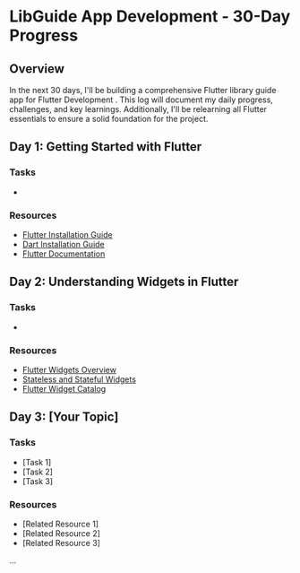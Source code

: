 



# LibGuide App Development - 30-Day Progress

## Overview
In the next 30 days, I'll be building a comprehensive Flutter library guide app for Flutter Development . This log will document my daily progress, challenges, and key learnings. Additionally, I'll be relearning all Flutter essentials to ensure a solid foundation for the project.



## Day 1: Getting Started with Flutter

### Tasks
- 

### Resources
- [Flutter Installation Guide](https://flutter.dev/docs/get-started/install)
- [Dart Installation Guide](https://dart.dev/get-dart)
- [Flutter Documentation](https://flutter.dev/docs)

## Day 2: Understanding Widgets in Flutter

### Tasks
- 

### Resources
- [Flutter Widgets Overview](https://flutter.dev/docs/development/ui/widgets)
- [Stateless and Stateful Widgets](https://flutter.dev/docs/development/ui/interactive#state)
- [Flutter Widget Catalog](https://flutter.dev/docs/development/ui/widgets)

## Day 3: [Your Topic]

### Tasks
- [Task 1]
- [Task 2]
- [Task 3]

### Resources
- [Related Resource 1]
- [Related Resource 2]
- [Related Resource 3]

...
